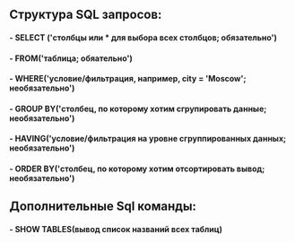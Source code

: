 ## **Структура SQL  запросов**:
#### - **SELECT** ('столбцы или * для выбора всех столбцов; обязательно')
#### - **FROM**('таблица; обяательно')
#### - **WHERE**('условие/фильтрация, например, city = 'Moscow'; необязательно')
#### - **GROUP BY**('столбец, по которому хотим сгрупировать данные; необязательно')
#### - **HAVING**('условие/фильтрация на уровне сгруппированных данных; необязательно')
#### - **ORDER BY**('столбец, по которому хотим отсортировать вывод; необязательно')
## **Дополнительные Sql команды**:
#### - **SHOW TABLES**(вывод список названий всех таблиц)
